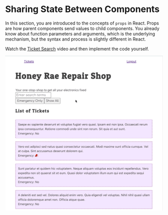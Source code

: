 # Sharing State Between Components

In this section, you are introduced to the concepts of `props` in React. Props are how parent components send values to child components. You already know about function parameters and arguments, which is the underlying mechanism, but the syntax and process is slightly different in React.

Watch the [Ticket Search](https://watch.screencastify.com/v/QPYPLpdSszHkU2TaqFUg) video and then implement the code yourself.

<img src="./images/honey-rae-ticket-search.gif" width="600px" alt="Animation showing how entering text into a search box filters tickets to ones whose description matches" />
